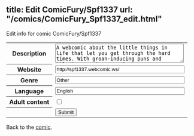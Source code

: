 title: Edit ComicFury/Spf1337
url: "/comics/ComicFury_Spf1337_edit.html"
---
Edit info for comic ComicFury/Spf1337

<form name="comic" action="http://gaepostmail.appspot.com/comic/" method="post">
<table class="comicinfo">
<tr>
<th>Description</th><td><textarea name="description" cols="40" rows="3">A webcomic about the little things in life that let you get through the hard times. With groan-inducing puns and hilarious antics, SPF is here to entertain you. Or is it the other way around...?</textarea></td>
</tr>
<tr>
<th>Website</th><td><input type="text" name="url" value="http://spf1337.webcomic.ws/" size="40"/></td>
</tr>
<tr>
<th>Genre</th><td><input type="text" name="genre" value="Other" size="40"/></td>
</tr>
<tr>
<th>Language</th><td><input type="text" name="language" value="English" size="40"/></td>
</tr>
<tr>
<th>Adult content</th><td><input type="checkbox" name="adult" value="adult" /></td>
</tr>
<tr>
<th></th><td>
<input type="hidden" name="comic" value="ComicFury_Spf1337" />
<input type="submit" name="submit" value="Submit" />
</td>
</tr>
</table>
</form>

Back to the [comic](ComicFury_Spf1337.html).
